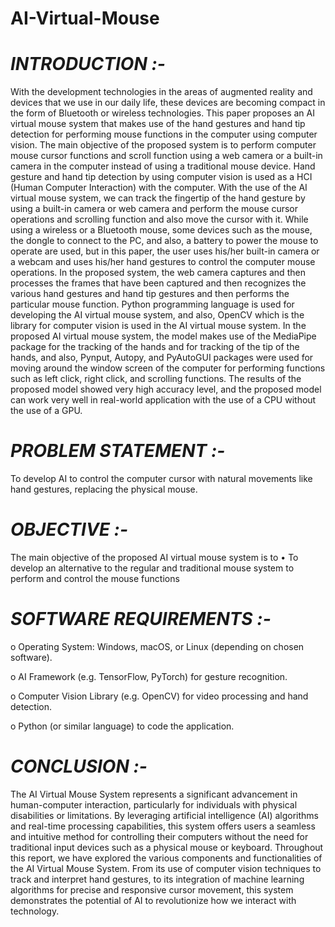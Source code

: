 # AI-Virtual-Mouse

# *INTRODUCTION :-*

With the development technologies in the areas of augmented reality and devices that we use in our daily life, these devices are becoming compact in the form of Bluetooth or wireless technologies. This paper proposes an AI virtual mouse system that makes use of the hand gestures and hand tip detection for performing mouse functions in the computer using computer vision. The main objective of the proposed system is to perform computer mouse cursor functions and scroll function using a web camera or a built-in camera in the computer instead of using a traditional mouse device. Hand gesture and hand tip detection by using computer vision is used as a HCI (Human Computer Interaction) with the computer. With the use of the AI virtual mouse system, we can track the fingertip of the hand gesture by using a built-in camera or web camera and perform the mouse cursor operations and scrolling function and also move the cursor with it.
While using a wireless or a Bluetooth mouse, some devices such as the mouse, the dongle to connect to the PC, and also, a battery to power the mouse to operate are used, but in this paper, the user uses his/her built-in camera or a webcam and uses his/her hand gestures to control the computer mouse operations. In the proposed system, the web camera captures and then processes the frames that have been captured and then recognizes the various hand gestures and hand tip gestures and then performs the particular mouse function.
Python programming language is used for developing the AI virtual mouse system, and also, OpenCV which is the library for computer vision is used in the AI virtual mouse system. In the proposed AI virtual mouse system, the model makes use of the MediaPipe package for the tracking of the hands and for tracking of the tip of the hands, and also, Pynput, Autopy, and PyAutoGUI packages were used for moving around the window screen of the computer for performing functions such as left click, right click, and scrolling functions. The results of the proposed model showed very high accuracy level, and the proposed model can work very well in real-world application with the use of a CPU without the use of a GPU.


# *PROBLEM STATEMENT :-*

To develop AI to control the computer cursor with natural movements like hand gestures, replacing the physical mouse.



# *OBJECTIVE :-*

The main objective of the proposed AI virtual mouse system is to 
•	To develop an alternative to the regular and traditional mouse system to perform and control the mouse functions


# *SOFTWARE REQUIREMENTS :-*

o	Operating System: Windows, macOS, or Linux (depending on chosen software).

o	AI Framework (e.g. TensorFlow, PyTorch) for gesture recognition.

o	Computer Vision Library (e.g. OpenCV) for video processing and hand detection.

o	Python (or similar language) to code the application.



# *CONCLUSION :-*

The AI Virtual Mouse System represents a significant advancement in human-computer interaction, particularly for individuals with physical disabilities or limitations. By leveraging artificial intelligence (AI) algorithms and real-time processing capabilities, this system offers users a seamless and intuitive method for controlling their computers without the need for traditional input devices such as a physical mouse or keyboard.
Throughout this report, we have explored the various components and functionalities of the AI Virtual Mouse System. From its use of computer vision techniques to track and interpret hand gestures, to its integration of machine learning algorithms for precise and responsive cursor movement, this system demonstrates the potential of AI to revolutionize how we interact with technology.



